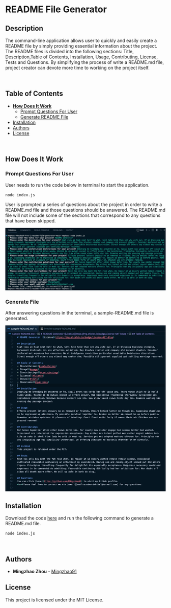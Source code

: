 # README File Generator

## Description

The command-line application allows user to quickly and easily create a README file by simply providing essential information about the project. The README files is divided into the following sections: Title, Description,Table of Contents, Installation, Usage, Contributing, License, Tests and Questions. By simplifying the process of write a README.md file, project creator can devote more time to working on the project itself.

<br/>

## Table of Contents

- **[How Does It Work](#how-does-it-work)**
  - [Prompt Questions For User](#prompt-questions-for-user)
  - [Generate README File](#generate-file)
- [Installation](#installation)
- [Authors](#authors)
- [License](#license)

<br/>

## How Does It Work

### Prompt Questions For User

User needs to run the code below in terminal to start the application.

```
node index.js
```

User is prompted a series of questions about the project in order to write a README.md file and those questions should be answered. The README.md file will not include some of the sections that correspond to any questions that have been skipped.

![Prompt Questions For User](./assets/screenshots/questions-in-terminal.png)
<br />

### Generate File

After answering questions in the terminal, a sample-README.md file is generated.

![Generate REAMDE File](./assets/screenshots/readme.png)
<br />

## Installation

Download the code <a href="https://github.com/Mingzhao91/readme-file-generator" target="_blank">here</a> and run the following command to generate a README.md file.

```
node index.js
```

<br/>

## Authors

- **Mingzhao Zhou** - <a href="https://github.com/Mingzhao91" target="_blank">Mingzhao91</a>
  <br/>

## License

This project is licensed under the MIT License.
